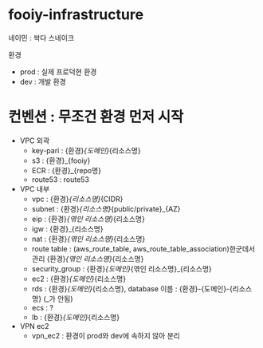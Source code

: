 # fooiy-infrastructure

네이민 : 싹다 스네이크

환경

* prod : 실제 프로덕현 환경
* dev : 개발 환경

# 컨벤션 : 무조건 환경 먼저 시작
- VPC 외곽
  - key-pari : {환경}_{도메인}_{리소스명}
  - s3 : {환경}_{fooiy}
  - ECR : {환경}_{repo명}
  - route53 : route53
- VPC 내부
  - vpc : {환경}_{리소스명}_{CIDR}
  - subnet : {환경}_{리소스명}_{public/private}_{AZ}
  - eip : {환경}_{엮인 리소스명}_{리소스명}
  - igw : {환경}_{리소스명}
  - nat : {환경}_{엮인 리소스명}_{리소스명}
  - route table : (aws_route_table, aws_route_table_association)한군데서 관리
                  {환경}_{엮인 리소스명}_{리소스명}
  - security_group : {환경}_{도메인}_{엮인 리소스명}_{리소스명}
  - ec2 : {환경}_{도메인}_{리소스명}
  - rds : {환경}_{도메인}_{리소스명}, database 이름 : {환경}-{도메인}-{리소스명} (_가 안됨)
  - ecs : ?
  - lb : {환경}_{도메인}_{리소스명}
- VPN ec2
  - vpn_ec2 : 환경이 prod와 dev에 속하지 않아 분리

